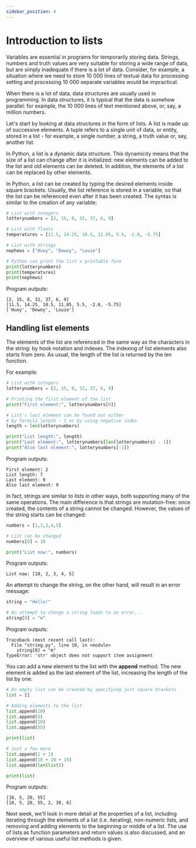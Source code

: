 ```yaml
---
sidebar_position: 4
---
```


# Introduction to lists

Variables are essential in programs for temporarily storing data. Strings, numbers and truth values are very suitable for storing a wide range of data, but are simply inadequate if there is a lot of data. Consider, for example, a situation where we need to store 10 000 lines of textual data for processing: setting and processing 10 000 separate variables would be impractical.

When there is a lot of data, data structures are usually used in programming. In data structures, it is typical that the data is somehow parallel: for example, the 10 000 lines of text mentioned above, or, say, a million numbers.

Let's start by looking at data structures in the form of lists. A list is made up of successive elements. A tuple refers to a single unit of data, or entity, stored in a list - for example, a single number, a string, a truth value or, say, another list.

In Python, a list is a dynamic data structure. This dynamicity means that the size of a list can change after it is initialized: new elements can be added to the list and old elements can be deleted. In addition, the elements of a list can be replaced by other elements.

In Python, a list can be created by typing the desired elements inside square brackets. Usually, the list reference is stored in a variable, so that the list can be referenced even after it has been created. The syntax is similar to the creation of any variable:

```python 
# List with integers
lotterynumbers = [2, 15, 8, 32, 37, 6, 9]

# List with floats
temperatures = [11.5, 14.25, 18.5, 11.05, 5.5, -2.0, -5.75]

# List with strings
nephews = ["Huey", "Dewey", "Louie"]

# Python can print the list a printable form
print(lotterynumbers)
print(temperatures)
print(nephews)
 ```

Program outputs:
```
[2, 15, 8, 32, 37, 6, 9]
[11.5, 14.25, 18.5, 11.05, 5.5, -2.0, -5.75]
['Huey', 'Dewey', 'Louie']
 ```

## Handling list elements

The elements of the list are referenced in the same way as the characters in the string: by hook notation and indexes. The indexing of list elements also starts from zero. As usual, the length of the list is returned by the len function.

For example:

```python 
# List with integers
lotterynumbers = [2, 15, 8, 32, 37, 6, 9]

# Printing the first element of the list
print("First element:", lotterynumbers[0])

# List's last element can be found out either
# by formula length - 1 or by using negative index
length = len(lotterynumbers)

print("List length:", length)
print("Last element:", lotterynumbers[len(lotterynumbers) - 1])
print("Also last element:", lotterynumbers[-1])
 ```

Program outputs:
```
First element: 2
List length: 7
Last element: 9
Also last element: 9
```

In fact, strings are similar to lists in other ways, both supporting many of the same operations. The main difference is that strings are mutation-free: once created, the contents of a string cannot be changed. However, the values of the string starts can be changed:

```python 
numbers = [1,2,3,4,5]

# List can be changed
numbers[0] = 10

print("List now:", numbers)
 ```
Program outputs:
``` 
List now: [10, 2, 3, 4, 5]
 ```

An attempt to change the string, on the other hand, will result in an error message:
```python 
string = "Hello!"

# An attempt to change a string leads to an error...
string[0] = "m"
 ```

Program outputs:
```
Traceback (most recent call last):
  File "string.py", line 10, in <module>
    string[0] = "m"
TypeError: 'str' object does not support item assignment
 ```


You can add a new element to the list with the **append** method. The new element is added as the last element of the list, increasing the length of the list by one.

```python 
# An empty list can be created by specifying just square brackets
list = []

# Adding elements to the list
list.append(10)
list.append(5)
list.append(20)
list.append(55)

print(list)

# Just a few more
list.append(1 + 1)
list.append(10 + 10 + 10)
list.append(len(list))

print(list)
 ```

Program outputs:
```
[10, 5, 20, 55]
[10, 5, 20, 55, 2, 30, 6]
 ```


Next week, we'll look in more detail at the properties of a list, including iterating through the elements of a list (i.e. iterating), non-numeric lists, and removing and adding elements to the beginning or middle of a list. The use of lists as function parameters and return values is also discussed, and an overview of various useful list methods is given.